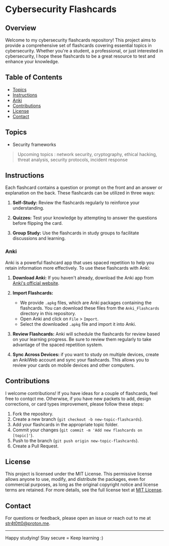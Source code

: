 # Cybersecurity Flashcards

## Overview

Welcome to my cybersecurity flashcards repository! This project aims to provide a comprehensive set of flashcards covering essential topics in cybersecurity. Whether you're a student, a professional, or just interested in cybersecurity, I hope these flashcards to be a great resource to test and enhance your knowledge.

## Table of Contents

- [Topics](#Topics)
- [Instructions](#Instructions)
- [Anki](#Anki)
- [Contributions](Contributions)
- [License](#license)
- [Contact](#contact)

## Topics 

- Security frameworks

> Upcoming topics : network security, cryptography, ethical hacking, threat analysis, security protocols, incident response


## Instructions

Each flashcard contains a question or prompt on the front and an answer or explanation on the back. These flashcards can be utilized in three ways:

1. **Self-Study:** Review the flashcards regularly to reinforce your understanding.

2. **Quizzes:** Test your knowledge by attempting to answer the questions before flipping the card.

3. **Group Study:** Use the flashcards in study groups to facilitate discussions and learning.

### Anki

Anki is a powerful flashcard app that uses spaced repetition to help you retain information more effectively. To use these flashcards with Anki:

1. **Download Anki:** If you haven't already, download the Anki app from [Anki's official website](https://apps.ankiweb.net/).

2. **Import Flashcards:**
   - We provide `.apkg` files, which are Anki packages containing the flashcards. You can download these files from the `Anki_Flashcards` directory in this repository.
   - Open Anki and click on `File` > `Import`.
   - Select the downloaded `.apkg` file and import it into Anki.
   
3. **Review Flashcards:** Anki will schedule the flashcards for review based on your learning progress. Be sure to review them regularly to take advantage of the spaced repetition system.
   
4. **Sync Across Devices:** if you want to study on multiple devices, create an AnkiWeb account and sync your flashcards. This allows you to review your cards on mobile devices and other computers.
   
   
## Contributions

I welcome contributions! If you have ideas for a couple of flashcards, feel free to contqct me. Otherwise, if you have new packets to add, design corrections, or card types improvement, please follow these steps:
1. Fork the repository.
2. Create a new branch (`git checkout -b new-topic-flashcards`).
3. Add your flashcards in the appropriate topic folder.
4. Commit your changes (`git commit -m 'Add new flashcards on [topic]'`).
5. Push to the branch (`git push origin new-topic-flashcards`).
6. Create a Pull Request.

## License
This project is licensed under the MIT License. This permissive license allows anyone to use, modify, and distribute the packages, even for commercial purposes, as long as the original copyright notice and license terms are retained. For more details, see the full license text at [MIT License](https://opensource.org/license/mit).



## Contact
For questions or feedback, please open an issue or reach out to me at str4t0tt0@proton.me.

---

Happy studying! Stay secure =  Keep learning :)